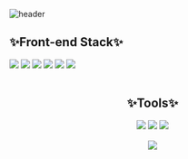 ![header](https://capsule-render.vercel.app/api?type=waving&color=auto&height=300&section=header&text=Lee%20Haeun&fontSize=90&animation=fadeIn&fontAlignY=38&desc=Hi.%20This%20is%20front-end%20developer%20Ha-eun's%20GitHub.&descAlignY=51&descAlign=62)

<div>
    <h2>✨Front-end Stack✨</h2>
    <sapn><img src="https://img.shields.io/badge/HTML5-E34F26?style=for-the-badge&logo=HTML5&logoColor=white"></sapn>
    <sapn><img src="https://img.shields.io/badge/CSS3-1572B6?style=for-the-badge&logo=CSS3&logoColor=white"></sapn>
    <sapn><img src="https://img.shields.io/badge/JavaScript-F7DF1E?style=for-the-badge&logo=JavaScript&logoColor=white"></sapn>
    <sapn><img src="https://img.shields.io/badge/jQuery-0769AD?style=for-the-badge&logo=jQuery&logoColor=white"></sapn>
    <sapn><img src="https://img.shields.io/badge/React-61DAFB?style=for-the-badge&logo=React&logoColor=black"></sapn>
    <sapn><img src="https://img.shields.io/badge/Vue.js3-4FC08D?style=for-the-badge&logo=Vue.js&logoColor=white"></sapn>
</div>
  <br/>
<div align="center">
  <h2>✨Tools✨</h2>
  <sapn><img src="https://img.shields.io/badge/Visual Studio Code-007ACC?style=for-the-badge&logo=Visual Studio Code&logoColor=white"></sapn>
  <sapn><img src="https://img.shields.io/badge/Notion-000000?style=for-the-badge&logo=Notion&logoColor=white"></sapn>
  <sapn><img src="https://img.shields.io/badge/GitHub-181717?style=for-the-badge&logo=GitHub&logoColor=white"></sapn>
</div>
  <br/>
<div align="center">
    <img src="https://github-readme-stats.vercel.app/api?username=haeunss&show_icons=true">
</div>
